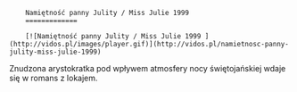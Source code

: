 
        Namiętność panny Julity / Miss Julie 1999 
        =============
        
        [![Namiętność panny Julity / Miss Julie 1999 ](http://vidos.pl/images/player.gif)](http://vidos.pl/namietnosc-panny-julity-miss-julie-1999)
        
        
 Znudzona arystokratka pod wpływem atmosfery nocy świętojańskiej wdaje się w romans z lokajem.
    
